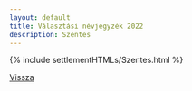 ```yaml
---
layout: default
title: Választási névjegyzék 2022
description: Szentes
---
```


{% include settlementHTMLs/Szentes.html %}

[Vissza](./)